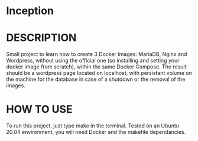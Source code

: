 # Inception
# DESCRIPTION
Small project to learn how to create 3 Docker Images: MariaDB, Nginx and Wordpress, without using the official one (so installing and setting your docker image from scratch), within the same Docker Compose.
The result should be a wordpress page located on localhost, with persistant volume on the machine for the database in case of a shutdown or the removal of the images.

# HOW TO USE
To run this project, just type make in the terminal. Tested on an Ubuntu 20.04 environment, you will need Docker and the makefile dependancies.



